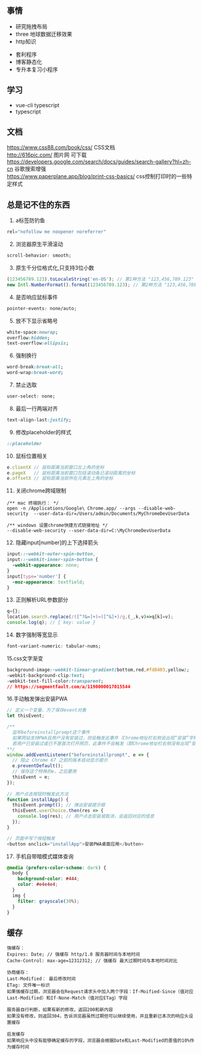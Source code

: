 ## 事情

* 研究拖拽布局
* three 地球数据迁移效果
* http知识
- 套利程序
- 博客静态化
- 专升本复习小程序

## 学习

- vue-cli typescript
- typescript


## 文档

https://www.css88.com/book/css/ CSS文档<br/>
http://616pic.com/ 图片网 可下载<br/>
https://developers.google.com/search/docs/guides/search-gallery?hl=zh-cn 谷歌搜索增强 <br/>
https://www.paperplane.app/blog/print-css-basics/ css控制打印时的一些特定样式 <br/>
## 总是记不住的东西

1. a标签防钓鱼
```js
rel="nofollow me noopener noreferrer"
```
2. 浏览器原生平滑滚动
```css
scroll-behavior: smooth; 
```
3. 原生千分位格式化,只支持3位小数
```js
(123456789.123).toLocaleString('en-US'); // 第1种方法 "123,456,789.123"
new Intl.NumberFormat().format(123456789.123); // 第2种方法 "123,456,789.123"
```
4. 是否响应鼠标事件
```css
pointer-events: none/auto;
```
5. 放不下显示省略号
```css
white-space:nowrap;
overflow:hidden;
text-overflow:ellipsis;
```
6. 强制换行
```css
word-break:break-all;
word-wrap:break-word;
```
7. 禁止选取
```css
user-select: none;
```
8. 最后一行两端对齐
```css
text-align-last:justify;
```
9. 修改placeholder的样式
```css
::placeholder
```
10. 鼠标位置相关
```js
e.clientX // 鼠标距离当前窗口左上角的坐标
e.pageX   // 鼠标距离当前窗口包括滚动条已滚动距离的坐标
e.offsetX // 鼠标距离当前所在元素左上角的坐标
```
11. 关闭chrome跨域限制
```node
/** mac 终端执行： */
open -n /Applications/Google\ Chrome.app/ --args --disable-web-security  --user-data-dir=/Users/admin/Documents/MyChromeDevUserData

/** windows 设置chrome快捷方式链接地址 */
--disable-web-security --user-data-dir=C:\MyChromeDevUserData
```
12. 隐藏input[number]的上下选择箭头
```css
input::-webkit-outer-spin-button,
input::-webkit-inner-spin-button {
  -webkit-appearance: none;
}
input[type='number'] {
  -moz-appearance: textfield;
}
```
13. 正则解析URL参数部分
```js
q={};
location.search.replace(/([^?&=]+)=([^&]+)/g,(_,k,v)=>q[k]=v);
console.log(q); // { key: value }
```
14. 数字强制等宽显示
```css
font-variant-numeric: tabular-nums;
```
15.css文字渐变
```css
background-image:-webkit-linear-gradient(bottom,red,#fd8403,yellow); 
-webkit-background-clip:text; 
-webkit-text-fill-color:transparent; 
// https://segmentfault.com/a/1190000017015544
```
16.手动触发弹出安装PWA
```javascript
// 定义一个变量，为了保存event对象
let thisEvent;

/**
  监听beforeinstallprompt这个事件
  如果网站支持PWA且用户没有安装过，则会触发此事件（Chrome地址栏右侧会出现“安装”字样）
  若用户已安装过或已不是首次打开网页，此事件不会触发（即Chrome地址栏右侧没有出现“安装”字样）
**/
window.addEventListener("beforeinstallprompt", e => {
  // 阻止 Chrome 67 之前的版本自动显示提示
  e.preventDefault();
  // 保存这个特殊的e，之后要用
  thisEvent = e;
});
    
// 用户点击按钮时触发此方法
function installApp() {
  thisEvent.prompt(); // 弹出安装提示框
  thisEvent.userChoice.then(res => {
    console.log(res); // 用户点击安装或取消，会返回对应的信息
  });
}

// 页面中写个按钮触发
<button onclick="installApp">安装PWA桌面应用</button>
```
17. 手机自带暗模式媒体查询
```css
@media (prefers-color-scheme: dark) {
  body {
    background-color: #444;
    color: #e4e4e4;
  }
  img {
    filter: grayscale(30%);
  }
}
```
## 缓存
```
强缓存：
Expires: Date; // 强缓存 http/1.0 服务器时间与本地时间
Cache-Control: max-age=12312312; // 强缓存 最大过期时间与本地时间对比

协商缓存：
Last-Modified： 最后修改时间
ETag: 文件唯一标识
如果强缓存过期，浏览器会在Request请求头中加入两个字段：If-Moified-Since（值对应Last-Modified）和If-None-Match（值对应ETag）字段

服务器自行判断，如果有新的修改，返回200和新内容
如果没有修改，则返回304，告诉浏览器虽然过期但可以继续使用，并且重新已本次的响应头设置缓存

启发缓存
如果响应头中没有能够确定缓存的字段，浏览器会根据Date和Last-Modified的差值的10%作为缓存时间
```
